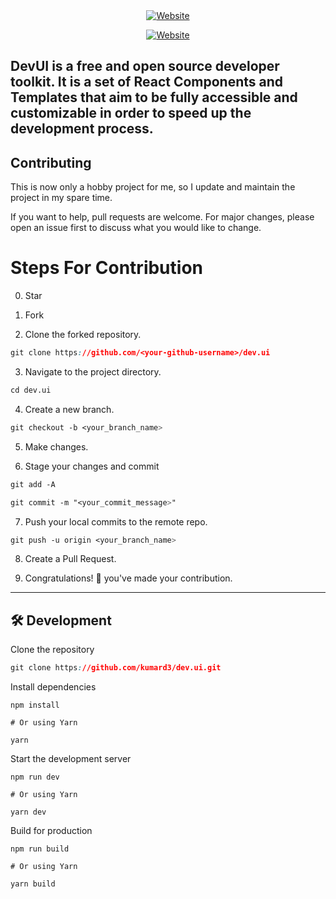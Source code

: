 <div align="center">

<a target="_blank" href="https://devui.kumard3.com">
   <img alt="Website" src="https://user-images.githubusercontent.com/62591080/169439105-325e7551-65b5-4d1e-ad0d-b4395c6043d5.gif">
</a>

[![Website](https://img.shields.io/badge/%20%F0%9F%8F%A1%20website-0072ff.svg?longCache=true&style=for-the-badge)](https://devui.kumard3.com)

<!-- [![License](https://img.shields.io/badge/-mit-red.svg?longCache=true&style=for-the-badge)](https://github.com/tdemapp/website/blob/master/LICENSE) -->
<!-- [![Website](https://img.shields.io/badge/Deploy-brightgreen.svg?logo=vercel&longCache=true&style=for-the-badge)](https://vercel.com/import/project?template=https://github.com/nurodev/nuro.dev) -->

</div>

## DevUI is a free and open source developer toolkit. It is a set of React Components and Templates that aim to be fully accessible and customizable in order to speed up the development process.

## Contributing

This is now only a hobby project for me, so I update and maintain the project in my spare time.

If you want to help, pull requests are welcome. For major changes, please open an issue first to discuss what you would like to change.

# Steps For Contribution

0. Star

1. Fork

2. Clone the forked repository.

```css
git clone https://github.com/<your-github-username>/dev.ui
```

3. Navigate to the project directory.

```py
cd dev.ui
```

4. Create a new branch.

```css
git checkout -b <your_branch_name>
```

5. Make changes.

6. Stage your changes and commit

```css
git add -A

git commit -m "<your_commit_message>"
```

7. Push your local commits to the remote repo.

```css
git push -u origin <your_branch_name>
```

8. Create a Pull Request.

9. Congratulations! 🎉 you've made your contribution.

---

## 🛠 Development

Clone the repository

```css
git clone https://github.com/kumard3/dev.ui.git
```

Install dependencies

```
npm install

# Or using Yarn

yarn
```

Start the development server

```
npm run dev

# Or using Yarn

yarn dev
```

Build for production

```
npm run build

# Or using Yarn

yarn build
```
